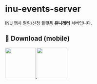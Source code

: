 # inu-events-server

INU 행사 알림/신청 플랫폼 **유니레터** 서버입니다.

## 📲 Download (mobile)
<p>
  <a href="https://play.google.com/store/apps/details?id=org.inu.events">
    <img src="https://user-images.githubusercontent.com/61939286/203549207-c5ec97c9-cc20-41b4-8748-df69e5bbbabc.png" height="100" >
  </a>
  <a href="https://apps.apple.com/kr/app/%EC%9C%A0%EB%8B%88%EB%A0%88%ED%84%B0/id6444344639">
    <img src="https://user-images.githubusercontent.com/61939286/203549142-ffeec744-cc4b-4a7f-b0d2-c15e53797f49.png" height="100" >
  </a>
</p>

<br> 

